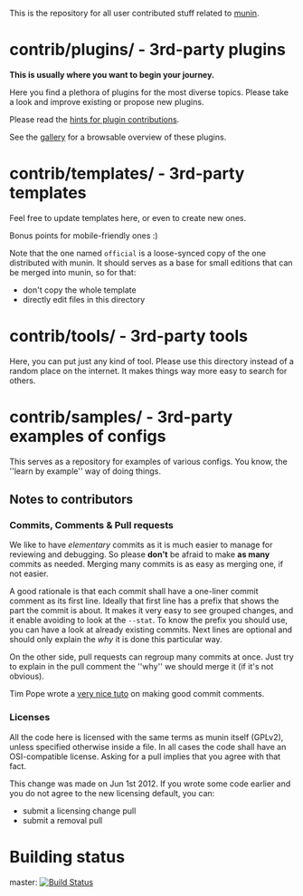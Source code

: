 This is the repository for all user contributed stuff related to
[munin](http://munin-monitoring.org).


# contrib/plugins/ - 3rd-party plugins

**This is usually where you want to begin your journey.**

Here you find a plethora of plugins for the most diverse topics. Please take a look and
improve existing or propose new plugins.

Please read the [hints for plugin contributions](./plugins#contributed-munin-plugins).

See the [gallery](http://gallery.munin-monitoring.org/) for a browsable overview of these plugins.


# contrib/templates/ -  3rd-party templates

Feel free to update templates here, or even to create new ones.

Bonus points for mobile-friendly ones :)

Note that the one named `official` is a loose-synced copy of the one distributed with munin.
It should serves as a base for small editions that can be merged into munin, so for that:

* don't copy the whole template
* directly edit files in this directory


# contrib/tools/ - 3rd-party tools

Here, you can put just any kind of tool. Please use this directory instead of a random place on the internet.
It makes things way more easy to search for others.


# contrib/samples/ - 3rd-party examples of configs

This serves as a repository for examples of various configs. You know, the ''learn by example'' way of doing things.


## Notes to contributors

### Commits, Comments & Pull requests

We like to have _elementary_ commits as it is much easier to manage for reviewing and debugging.
So please **don't** be afraid to make **as many** commits as needed. Merging many commits is as easy
as merging one, if not easier.

A good rationale is that each commit shall have a one-liner commit comment as its first line.
Ideally that first line has a prefix that shows the part the commit is about. It makes it very
easy to see grouped changes, and it enable avoiding to look at the `--stat`. To know the prefix you should
use, you can have a look at already existing commits. Next lines are optional and should only
explain the _why_ it is done this particular way.

On the other side, pull requests can regroup many commits at once.
Just try to explain in the pull comment the ''why'' we should merge it (if it's not obvious).

Tim Pope wrote a [very nice tuto](http://tbaggery.com/2008/04/19/a-note-about-git-commit-messages.html) on making good commit comments.


### Licenses

All the code here is licensed with the same terms as munin itself (GPLv2), unless specified otherwise inside a file.
In all cases the code shall have an OSI-compatible license. Asking for a pull implies that you agree with that fact.

This change was made on Jun 1st 2012. If you wrote some code earlier and you do not agree to the new licensing default, you can:
- submit a licensing change pull
- submit a removal pull


# Building status

master: [![Build Status](https://travis-ci.org/munin-monitoring/contrib.svg?branch=master)](https://travis-ci.org/munin-monitoring/contrib)
